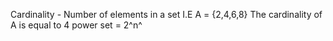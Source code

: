 
Cardinality - Number of elements in a set
	I.E 
	A = {2,4,6,8}
	The cardinality of A is equal to 4
power set = 2^n^
